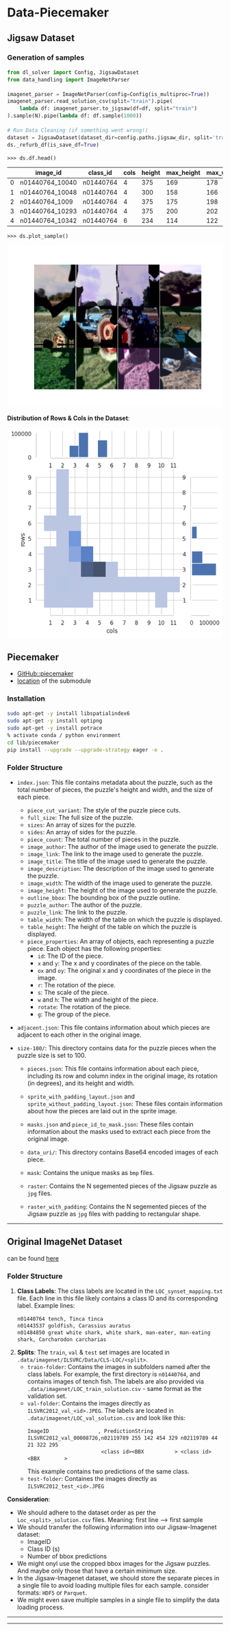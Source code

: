# Data-Piecemaker

## Jigsaw Dataset
### Generation of samples
```py
from dl_solver import Config, JigsawDataset
from data_handling import ImageNetParser

imagenet_parser = ImageNetParser(config=Config(is_multiproc=True))
imagenet_parser.read_solution_csv(split="train").pipe(
    lambda df: imagenet_parser.to_jigsaw(df=df, split="train")
).sample(N).pipe(lambda df: df.sample(1000))

# Run Data Cleaning (if something went wrong!)
dataset = JigsawDataset(dataset_dir=config.paths.jigsaw_dir, split='train', puzzle_shape=(None, None), transforms=None)
ds._refurb_df(is_save_df=True)
```

```
>>> ds.df.head()
```
|    | image_id        | class_id | cols | height | max_height | max_width | min_height | min_width | num_sample | piece_count | rows | stochastic_nub | width |
|----|-----------------|----------|------|--------|------------|-----------|------------|-----------|------------|-------------|------|----------------|-------|
| 0  | n01440764_10040 | n01440764 | 4    | 375    | 169        | 178       | 169        | 161       | 10040      | 12          | 3    | True           | 500   |
| 1  | n01440764_10048 | n01440764 | 4    | 300    | 158        | 166       | 104        | 106       | 10048      | 12          | 3    | False          | 400   |
| 2  | n01440764_1009  | n01440764 | 4    | 375    | 175        | 198       | 175        | 137       | 1009       | 12          | 3    | True           | 500   |
| 3  | n01440764_10293 | n01440764 | 4    | 375    | 200        | 202       | 169        | 135       | 10293      | 12          | 3    | True           | 500   |
| 4  | n01440764_10342 | n01440764 | 6    | 234    | 114        | 122       | 97         | 87        | 10342      | 18          | 3    | True           | 500   |

```
>>> ds.plot_sample()
```
![Augmented Sample from Training Set](.doc-assets/train_aug.png)


**Distribution of Rows & Cols in the Dataset**:

![Distribution of #Rows & #Cols in the Dataset](.doc-assets/row_col_hist_n12_min48_max256.png)

## Piecemaker
- [GitHub::piecemaker](https://github.com/jkenlooper/piecemaker/tree/main?tab=readme-ov-file)
- [location](lib/piecemaker) of the submodule

### Installation
```bash
sudo apt-get -y install libspatialindex6
sudo apt-get -y install optipng
sudo apt-get -y install potrace
% activate conda / python environment
cd lib/piecemaker
pip install --upgrade --upgrade-strategy eager -e .
```

### Folder Structure

- `index.json`: This file contains metadata about the puzzle, such as the total number of pieces, the puzzle's height and width, and the size of each piece.
    - `piece_cut_variant`: The style of the puzzle piece cuts.
    - `full_size`: The full size of the puzzle.
    - `sizes`: An array of sizes for the puzzle.
    - `sides`: An array of sides for the puzzle.
    - `piece_count`: The total number of pieces in the puzzle.
    - `image_author`: The author of the image used to generate the puzzle.
    - `image_link`: The link to the image used to generate the puzzle.
    - `image_title`: The title of the image used to generate the puzzle.
    - `image_description`: The description of the image used to generate the puzzle.
    - `image_width`: The width of the image used to generate the puzzle.
    - `image_height`: The height of the image used to generate the puzzle.
    - `outline_bbox`: The bounding box of the puzzle outline.
    - `puzzle_author`: The author of the puzzle.
    - `puzzle_link`: The link to the puzzle.
    - `table_width`: The width of the table on which the puzzle is displayed.
    - `table_height`: The height of the table on which the puzzle is displayed.
    - `piece_properties`: An array of objects, each representing a puzzle piece. Each object has the following properties:
        - `id`: The ID of the piece.
        - `x` and `y`: The x and y coordinates of the piece on the table.
        - `ox` and `oy`: The original x and y coordinates of the piece in the image.
        - `r`: The rotation of the piece.
        - `s`: The scale of the piece.
        - `w` and `h`: The width and height of the piece.
        - `rotate`: The rotation of the piece.
        - `g`: The group of the piece.

- `adjacent.json`: This file contains information about which pieces are adjacent to each other in the original image.

- `size-100/`: This directory contains data for the puzzle pieces when the puzzle size is set to 100.

    - `pieces.json`: This file contains information about each piece, including its row and column index in the original image, its rotation (in degrees), and its height and width.

    - `sprite_with_padding_layout.json` and `sprite_without_padding_layout.json`: These files contain information about how the pieces are laid out in the sprite image.

    - `masks.json` and `piece_id_to_mask.json`: These files contain information about the masks used to extract each piece from the original image.

    - `data_uri/`: This directory contains Base64 encoded images of each piece.

    - `mask`: Contains the unique masks as `bmp` files.

    - `raster`: Contains the N segemented pieces of the Jigsaw puzzle as `jpg` files.

    - `raster_with_padding`: Contains the N segemented pieces of the Jigsaw puzzle as `jpg` files with padding to rectangular shape.


---


## Original ImageNet Dataset
can be found [here](https://www.kaggle.com/c/imagenet-object-localization-challenge/data)

### Folder Structure
1. **Class Labels**: The class labels are located in the `LOC_synset_mapping.txt` file. Each line in this file likely contains a class ID and its corresponding label. Example lines:
    ```
    n01440764 tench, Tinca tinca
    n01443537 goldfish, Carassius auratus
    n01484850 great white shark, white shark, man-eater, man-eating shark, Carcharodon carcharias
    ```
2. **Splits**: The `train`, `val` & `test` set images are located in `.data/imagenet/ILSVRC/Data/CLS-LOC/<split>`.
    - `train-folder`: Contains the images in subfolders named after the class labels. For example, the first directory is `n01440764`, and contains images of tench fish. The labels are also provided via `.data/imagenet/LOC_train_solution.csv` - same format as the validation set.
    - `val-folder`: Contains the images directly as `ILSVRC2012_val_<id>.JPEG`. The labels are located in `.data/imagenet/LOC_val_solution.csv` and look like this:
        ```csv
        ImageID                , PredictionString
        ILSVRC2012_val_00008726,n02119789 255 142 454 329 n02119789 44 21 322 295
                                <class id><BBX          > <class id><BBX        >
        ```
        This example contains two predictions of the same class.
    - `test-folder`: Containes the images directly as `ILSVRC2012_test_<id>.JPEG`

**Consideration**:
- We should adhere to the dataset order as per the `Loc_<split>_solution.csv` files. Meaning: first line --> first sample
- We should transfer the following information into our Jigsaw-Imagenet dataset:
    - ImageID
    - Class ID (s)
    - Number of bbox predictions
- We might onyl use the cropped bbox images for the Jigsaw puzzles. And maybe only those that have a certain minimum size.
- In the Jigsaw-Imagenet dataset, we should store the separate pieces in a single file to avoid loading multiple files for each sample. consider formats: `HDF5` or `Parquet`.
- We might even save multiple samples in a single file to simplify the data loading process.

---
---